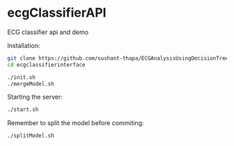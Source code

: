 # ecgClassifierAPI
ECG classifier api and demo

Installation:

```bash
git clone https://github.com/sushant-thapa/ECGAnalysisUsingDecisionTree
cd ecgclassifierinterface

./init.sh
./mergeModel.sh
```

Starting the server:
```bash
./start.sh
```


Remember to split the model before commiting:
```bash
./splitModel.sh
```
